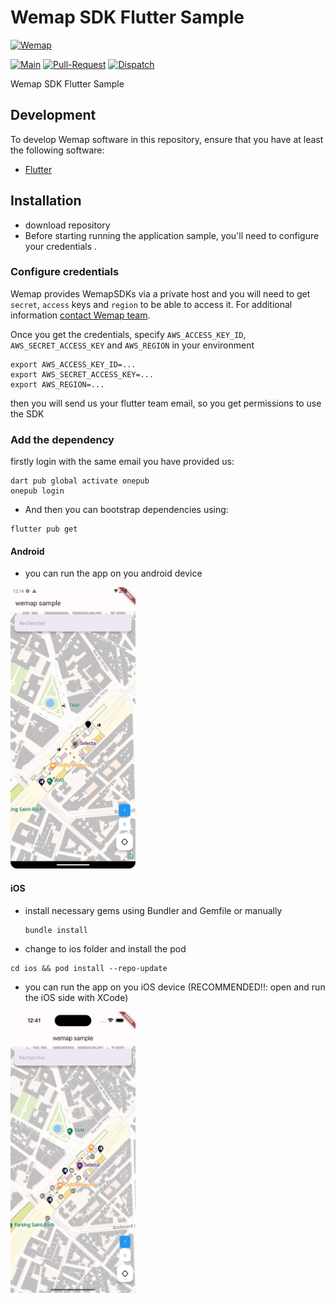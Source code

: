 
# Wemap SDK Flutter Sample

[![Wemap](https://pbs.twimg.com/profile_images/1116734140177616896/Sby-gTyX_400x400.png)](https://pbs.twimg.com/profile_images/1116734140177616896/Sby-gTyX_400x400.png)

[![Main](https://github.com/wemap/wemap-sdk-flutter/actions/workflows/main.yml/badge.svg)](https://github.com/wemap/wemap-sdk-flutter/actions/workflows/main.yml)
[![Pull-Request](https://github.com/wemap/wemap-sdk-flutter/actions/workflows/pull-request.yml/badge.svg)](https://github.com/wemap/wemap-sdk-flutter/actions/workflows/pull-request.yml)
[![Dispatch](https://github.com/wemap/wemap-sdk-flutter/actions/workflows/dispatch.yml/badge.svg)](https://github.com/wemap/wemap-sdk-flutter/actions/workflows/dispatch.yml)

Wemap SDK Flutter Sample

## Development

To develop Wemap software in this repository, ensure that you have at least the following software:

- [Flutter](https://docs.flutter.dev/get-started/install)

## Installation

* download repository
* Before starting running the application sample, you'll need to configure your credentials .

### Configure credentials

Wemap provides WemapSDKs via a private host and you will need to get `secret`, `access` keys and `region` to be able to access it.
For additional information [contact Wemap team](https://getwemap.com/contact).

Once you get the credentials, specify `AWS_ACCESS_KEY_ID`, `AWS_SECRET_ACCESS_KEY` and `AWS_REGION` in your environment

``` shell
export AWS_ACCESS_KEY_ID=...
export AWS_SECRET_ACCESS_KEY=...
export AWS_REGION=...
```

then you will send us your flutter team email, so you get permissions to use the SDK

### Add the dependency

firstly login with the same email you have provided us:

``` shell
dart pub global activate onepub
onepub login
```

* And then you can bootstrap dependencies using:

``` shell
flutter pub get
```

#### Android

* you can run the app on you android device


<img src="android.png" alt="Android App" width="200" height="450"/>


#### iOS

* install necessary gems using Bundler and Gemfile or manually

  ``` shell
  bundle install
  ```

*  change to ios folder and install the pod

  ``` shell
  cd ios && pod install --repo-update
  ```

* you can run the app on you iOS device (RECOMMENDED!!: open and run the iOS side with XCode)


<img src="ios.png" alt="iOS App" width="200" height="450"/>
